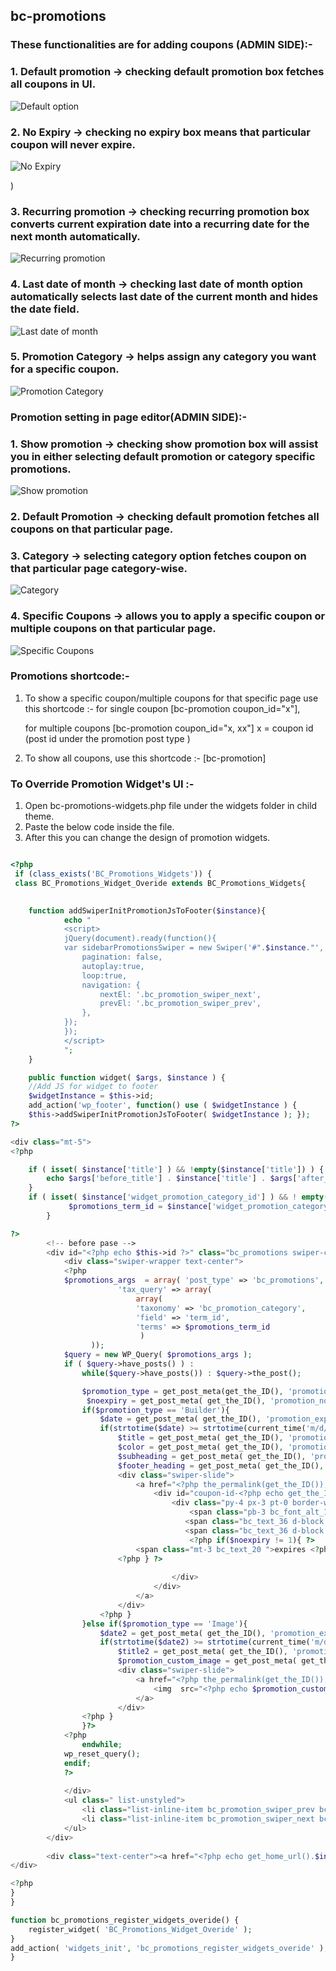 ## bc-promotions

### These functionalities are for adding coupons (ADMIN SIDE):-

### 1. Default promotion   -> checking default promotion box fetches all coupons in UI.
![Default option](https://github.com/integrateideas/bluecorona-plugin-promotions/blob/master/readme-images/default-option.png?raw=true)
  

### 2. No Expiry           -> checking no expiry box means that particular coupon will never expire.
![No Expiry](https://github.com/integrateideas/bluecorona-plugin-promotions/blob/master/readme-images/no-expiry.png?raw=true)
   
)

### 3. Recurring promotion -> checking recurring promotion box converts current expiration date into a recurring date for the next month automatically.
![Recurring promotion](https://github.com/integrateideas/bluecorona-plugin-promotions/blob/master/readme-images/Recurring-promotion.png?raw=true)
    

### 4. Last date of month  -> checking last date of month option automatically selects last date of the current month and hides the date field.
![Last date of month](https://github.com/integrateideas/bluecorona-plugin-promotions/blob/master/readme-images/last-date-of-month.png?raw=true)
   


### 5. Promotion Category  -> helps assign any category you want for a specific coupon. 
![Promotion Category](https://github.com/integrateideas/bluecorona-plugin-promotions/blob/master/readme-images/promotion-category.png?raw=true)






### Promotion setting in page editor(ADMIN SIDE):-

### 1. Show promotion   -> checking show promotion box will assist you in either selecting default promotion or category specific promotions.
![Show promotion](https://github.com/integrateideas/bluecorona-plugin-promotions/blob/master/readme-images/show-promotion.png?raw=true)


### 2. Default Promotion  -> checking default promotion fetches all coupons on that particular page.

### 3. Category -> selecting category option fetches coupon on that particular page category-wise. 
![Category](https://github.com/integrateideas/bluecorona-plugin-promotions/blob/master/readme-images/category.png?raw=true)


### 4. Specific Coupons -> allows you to apply a specific coupon or multiple coupons on that particular page. 
![Specific Coupons](https://github.com/integrateideas/bluecorona-plugin-promotions/blob/master/readme-images/specific-coupon.png?raw=true)



### Promotions shortcode:-

1. To show a specific coupon/multiple coupons for that specific page use this shortcode :-
    for single coupon    [bc-promotion coupon_id="x"], 

    for multiple coupons [bc-promotion coupon_id="x, xx"] 
    x = coupon id (post id under the promotion post type )

2. To show all coupons, use this shortcode :- [bc-promotion]





### To Override Promotion Widget's UI :-

 1. Open bc-promotions-widgets.php file under the widgets folder in child theme. 
 2. Paste the below code inside the file.
 3. After this you can change the design of promotion widgets.

```php

<?php  
 if (class_exists('BC_Promotions_Widgets')) {
 class BC_Promotions_Widget_Overide extends BC_Promotions_Widgets{

  
    function addSwiperInitPromotionJsToFooter($instance){
            echo "
            <script>
            jQuery(document).ready(function(){
            var sidebarPromotionsSwiper = new Swiper('#".$instance."', {
                pagination: false,
                autoplay:true,
                loop:true,
                navigation: {
                    nextEl: '.bc_promotion_swiper_next',
                    prevEl: '.bc_promotion_swiper_prev',
                },
            });
            });
            </script>
            ";
    }

    public function widget( $args, $instance ) {
    //Add JS for widget to footer
    $widgetInstance = $this->id;
    add_action('wp_footer', function() use ( $widgetInstance ) { 
    $this->addSwiperInitPromotionJsToFooter( $widgetInstance ); });
?>

<div class="mt-5">
<?php 

    if ( isset( $instance['title'] ) && !empty($instance['title']) ) {
        echo $args['before_title'] . $instance['title'] . $args['after_title']; 
    }
    if ( isset( $instance['widget_promotion_category_id'] ) && ! empty( $instance['widget_promotion_category_id'] ) ) {
             $promotions_term_id = $instance['widget_promotion_category_id'];
        }

?>
        <!-- before pase -->
        <div id="<?php echo $this->id ?>" class="bc_promotions swiper-container text-center my-4 swiper-container-initialized swiper-container-horizontal">
            <div class="swiper-wrapper text-center">
            <?php 
            $promotions_args  = array( 'post_type' => 'bc_promotions', 'posts_per_page' => -1, 'order'=> 'DESC','post_status'  => 'publish',
                        'tax_query' => array(
                            array(
                            'taxonomy' => 'bc_promotion_category',
                            'field' => 'term_id',
                            'terms' => $promotions_term_id
                             )
                  ));
            $query = new WP_Query( $promotions_args );
            if ( $query->have_posts() ) :
                while($query->have_posts()) : $query->the_post();

                $promotion_type = get_post_meta(get_the_ID(), 'promotion_type', TRUE);
                 $noexpiry = get_post_meta( get_the_ID(), 'promotion_noexpiry', true );
                if($promotion_type == 'Builder'){
                    $date = get_post_meta( get_the_ID(), 'promotion_expiry_date1', true );
                    if(strtotime($date) >= strtotime(current_time('m/d/Y')) || $noexpiry == 1){
                        $title = get_post_meta( get_the_ID(), 'promotion_title1', true );
                        $color = get_post_meta( get_the_ID(), 'promotion_color', true );
                        $subheading = get_post_meta( get_the_ID(), 'promotion_subheading', true );
                        $footer_heading = get_post_meta( get_the_ID(), 'promotion_footer_heading', true ); ?>
                        <div class="swiper-slide">
                            <a href="<?php the_permalink(get_the_ID()); ?>" target="_blank">
                                <div id="coupon-id-<?php echo get_the_ID(); ?>" class="bc_color_secondary bc_color_primary_bg p-3 mb-3" style="background-color: <?php echo $color;?>">
                                    <div class="py-4 px-3 pt-0 border-white bc_coupon_container">
                                        <span class="pb-3 bc_font_alt_1 bc_text_36 d-block bc_color_secondary text-capitalize "><?php echo $title ?></span>
                                       <span class="bc_text_36 d-block my-2"><?php echo $subheading;?></span>
                                       <span class="bc_text_36 d-block my-2"><?php echo $footer_heading;?></span>
                                        <?php if($noexpiry != 1){ ?>
                            <span class="mt-3 bc_text_20 ">expires <?php echo $date;?></span>
                        <?php } ?>
                                        
                                    </div>
                                </div>
                            </a>
                        </div>
                    <?php }
                }else if($promotion_type == 'Image'){
                    $date2 = get_post_meta( get_the_ID(), 'promotion_expiry_date2', true );
                    if(strtotime($date2) >= strtotime(current_time('m/d/Y')) || $noexpiry == 1){
                        $title2 = get_post_meta( get_the_ID(), 'promotion_title2', true );
                        $promotion_custom_image = get_post_meta( get_the_ID(), 'promotion_custom_image', true ); ?>
                        <div class="swiper-slide">
                            <a href="<?php the_permalink(get_the_ID()); ?>" target="_blank">
                                <img  src="<?php echo $promotion_custom_image;?>" style="width:350px;height:228px;">
                            </a>
                        </div>
                <?php }
                }?>
            <?php
                endwhile; 
            wp_reset_query();
            endif;
            ?>
                
            </div>
            <ul class=" list-unstyled">
                <li class="list-inline-item bc_promotion_swiper_prev bc_swiper-button-prev"> <em class="fa fa-chevron-circle-left"></em> </li>
                <li class="list-inline-item bc_promotion_swiper_next bc_swiper-button-next"> <em class="fa fa-chevron-circle-right"></em> </li>
            </ul>
        </div>
        
        <div class="text-center"><a href="<?php echo get_home_url().$instance['link']; ?>"><button class="btn bc_default_primary text-white px-4" type="button"> View Promotion</button></a></div>
</div>

<?php
}
} 

function bc_promotions_register_widgets_overide() {
    register_widget( 'BC_Promotions_Widget_Overide' );
}
add_action( 'widgets_init', 'bc_promotions_register_widgets_overide' );
}

```

